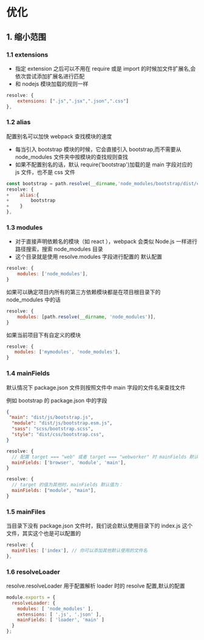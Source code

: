# 优化

## 1. 缩小范围

### 1.1 extensions

- 指定 extension 之后可以不用在 require 或是 import 的时候加文件扩展名,会依次尝试添加扩展名进行匹配
- 和 nodejs 模块加载的规则一样

```JavaScript
resolve: {
    extensions: [".js",".jsx",".json",".css"]
},
```

### 1.2 alias

配置别名可以加快 webpack 查找模块的速度

- 每当引入 bootstrap 模块的时候，它会直接引入 bootstrap,而不需要从 node_modules 文件夹中按模块的查找规则查找
- 如果不配置别名的话，默认 require('bootstrap')加载的是 main 字段对应的 js 文件，也不是 css 文件

```JavaScript
const bootstrap = path.resolve(__dirname,'node_modules/bootstrap/dist/css/bootstrap.css')
resolve: {
+    alias:{
+        bootstrap
+    }
},
```

### 1.3 modules

- 对于直接声明依赖名的模块（如 react ），webpack 会类似 Node.js 一样进行路径搜索，搜索 node_modules 目录
- 这个目录就是使用 resolve.modules 字段进行配置的 默认配置

```JavaScript
resolve: {
    modules: ['node_modules'],
}
```

如果可以确定项目内所有的第三方依赖模块都是在项目根目录下的 node_modules 中的话

```JavaScript
resolve: {
    modules: [path.resolve(__dirname, 'node_modules')],
}
```

如果当前项目下有自定义的模块

```JavaScript
resolve: {
   modules: ['mymodules', 'node_modules'],
}
```

### 1.4 mainFields

默认情况下 package.json 文件则按照文件中 main 字段的文件名来查找文件

例如 bootstrap 的 package.json 中的字段

```JSON
{
 "main": "dist/js/bootstrap.js",
  "module": "dist/js/bootstrap.esm.js",
  "sass": "scss/bootstrap.scss",
  "style": "dist/css/bootstrap.css",
}
```

```JavaScript
resolve: {
  // 配置 target === "web" 或者 target === "webworker" 时 mainFields 默认值是：
  mainFields: ['browser', 'module', 'main'],
}
```

```JavaScript
resolve: {
  // target 的值为其他时，mainFields 默认值为：
  mainFields: ["module", "main"],
}
```

### 1.5 mainFiles

当目录下没有 package.json 文件时，我们说会默认使用目录下的 index.js 这个文件，其实这个也是可以配置的

```JavaScript
resolve: {
  mainFiles: ['index'], // 你可以添加其他默认使用的文件名
},
```

### 1.6 resolveLoader

resolve.resolveLoader 用于配置解析 loader 时的 resolve 配置,默认的配置

```JavaScript
module.exports = {
  resolveLoader: {
    modules: [ 'node_modules' ],
    extensions: [ '.js', '.json' ],
    mainFields: [ 'loader', 'main' ]
  }
};
```
